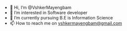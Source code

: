 - 👋 Hi, I’m @VshkerMayengbam
- 👀 I’m interested in Software developer
- 🌱 I’m currently pursuing B.E is Information Science
- 📫 How to reach me on vshkermayengbam@gmail.com

<!---
VshkerMayengbam/VshkerMayengbam is a ✨ special ✨ repository because its `README.md` (this file) appears on your GitHub profile.
You can click the Preview link to take a look at your changes.
--->
